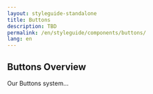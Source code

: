 ```yaml
---
layout: styleguide-standalone
title: Buttons
description: TBD
permalink: /en/styleguide/components/buttons/
lang: en
---
```


## Buttons Overview

Our Buttons system...